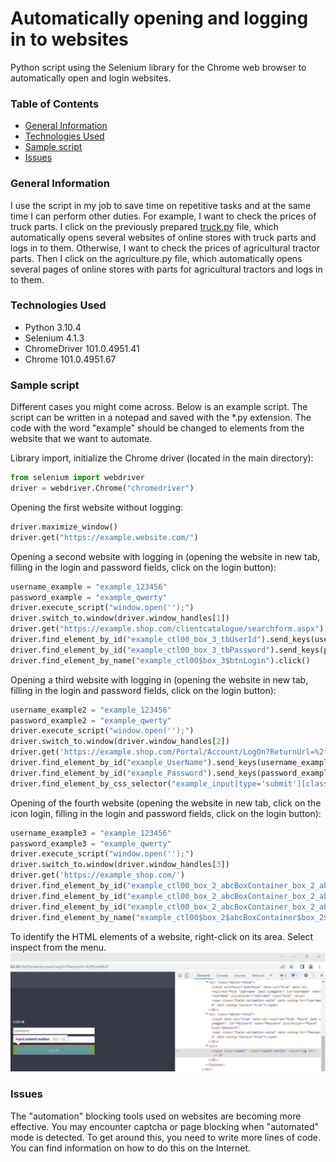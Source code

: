 # Automatically opening and logging in to websites
Python script using the Selenium library for the Chrome web browser to automatically open and login websites.

### Table of Contents
* [General Information](#general-information)
* [Technologies Used](#technologies-used)
* [Sample script](#sample-script)
* [Issues](#issues)

### General Information
I use the script in my job to save time on repetitive tasks and at the same time I can perform other duties. For example, I want to check the prices of truck parts. I click on the previously prepared [truck.py](truck.py) file, which automatically opens several websites of online stores with truck parts and logs in to them. Otherwise, I want to check the prices of agricultural tractor parts. Then I click on the agriculture.py file, which automatically opens several pages of online stores with parts for agricultural tractors and logs in to them.

### Technologies Used
* Python 3.10.4
* Selenium 4.1.3
* ChromeDriver 101.0.4951.41
* Chrome 101.0.4951.67

### Sample script
Different cases you might come across. Below is an example script. The script can be written in a notepad and saved with the *.py extension. The code with the word "example" should be changed to elements from the website that we want to automate.

Library import, initialize the Chrome driver (located in the main directory):

```python
from selenium import webdriver
driver = webdriver.Chrome("chromedriver")
```

Opening the first website without logging:

```python
driver.maximize_window()
driver.get("https://example.website.com/")
```

Opening a second website with logging in (opening the website in new tab, filling in the login and password fields, click on the login button):

```python
username_example = "example_123456"
password_example = "example_qwerty"
driver.execute_script("window.open('');")
driver.switch_to.window(driver.window_handles[1])
driver.get("https://example.shop.com/clientcatalogue/searchform.aspx")
driver.find_element_by_id("example_ctl00_box_3_tbUserId").send_keys(username_example)
driver.find_element_by_id("example_ctl00_box_3_tbPassword").send_keys(password_example)
driver.find_element_by_name("example_ctl00$box_3$btnLogin").click()
```

Opening a third website with logging in (opening the website in new tab, filling in the login and password fields, click on the login button):

```python
username_example2 = "example_123456"
password_example2 = "example_qwerty"
driver.execute_script("window.open('');")
driver.switch_to.window(driver.window_handles[2])
driver.get('https://example.shop.com/Portal/Account/LogOn?ReturnUrl=%2fPortal')
driver.find_element_by_id("example_UserName").send_keys(username_example2)
driver.find_element_by_id("example_Password").send_keys(password_example2)
driver.find_element_by_css_selector("example_input[type='submit'][class='submit-button'][value='Log in']").click()
```

Opening of the fourth website (opening the website in new tab, click on the icon login, filling in the login and password fields, click on the login button):

```python
username_example3 = "example_123456"
password_example3 = "example_qwerty"
driver.execute_script("window.open('');")
driver.switch_to.window(driver.window_handles[3])
driver.get('https://example_shop.com/')
driver.find_element_by_id("example_ctl00_box_2_abcBoxContainer_box_2_abcBoxContainer_container").click()
driver.find_element_by_id("example_ctl00_box_2_abcBoxContainer_box_2_abcBoxContainer_box_2_tbUserId").send_keys(username_example3)
driver.find_element_by_id("example_ctl00_box_2_abcBoxContainer_box_2_abcBoxContainer_box_2_tbPassword").send_keys(password_example3)
driver.find_element_by_name("example_ctl00$box_2$abcBoxContainer$box_2$abcBoxContainer$box_2$btnLogin").click()
```
To identify the HTML elements of a website, right-click on its area. Select inspect from the menu.
![](elements.jpg)

### Issues

The "automation" blocking tools used on websites are becoming more effective. You may encounter captcha or page blocking when "automated" mode is detected. To get around this, you need to write more lines of code. You can find information on how to do this on the Internet.
